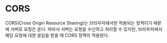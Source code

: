 # CORS
CORS(Cross Origin Resource Sharing)는 브라우저에서만 적용되는 정책이기 때문에 서버로 요청은 온다. 따라서 서버는 요청을 수신하고 처리할 수 있지만, 브라우저에서 해당 요청에 대한 응답을 받을 때 CORS 정책이 적용된다.
